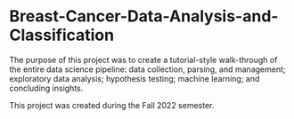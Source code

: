 # Breast-Cancer-Data-Analysis-and-Classification

The purpose of this project was to create a tutorial-style walk-through of the entire data science pipeline: data collection, parsing, and management; exploratory data analysis; hypothesis testing; machine learning; and concluding insights.

This project was created during the Fall 2022 semester.
